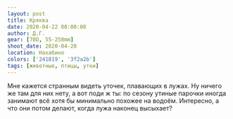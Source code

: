 ```yaml
---
layout: post
title: Кряква
date: 2020-04-22 00:00:00
author: Д.Г.
gear: [70D, 55-250mm]
shoot_date: 2020-04-20
location: Нахабино
colors: ['241819', '3f2a2b']
tags: [животные, птицы, утки]
---
```

Мне кажется странным видеть уточек, плавающих в лужах. Ну ничего же там для них нету, а вот поди ж ты: по сезону утиные парочки иногда занимают всё хотя бы минимально похожее на водоём. Интересно, а что они потом делают, когда лужа наконец высыхает?
